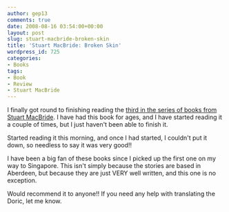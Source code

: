 ```yaml
---
author: gep13
comments: true
date: 2008-08-16 03:54:00+00:00
layout: post
slug: stuart-macbride-broken-skin
title: 'Stuart MacBride: Broken Skin'
wordpress_id: 725
categories:
- Books
tags:
- Book
- Review
- Stuart MacBride
---
```


I finally got round to finishing reading the [third in the series of books from Stuart MacBride](http://www.amazon.co.uk/Broken-Skin-Stuart-MacBride/dp/0007193173/ref=sr_1_2?ie=UTF8&amp;s=books&amp;qid=1220410166&amp;sr=8-2). I have had this book for ages, and I have started reading it a couple of times, but I just haven't been able to finish it.

 

Started reading it this morning, and once I had started, I couldn't put it down, so needless to say it was very good!!

 

I have been a big fan of these books since I picked up the first one on my way to Singapore. This isn't simply because the stories are based in Aberdeen, but because they are just VERY well written, and this one is no exception.

 

Would recommend it to anyone!! If you need any help with translating the Doric, let me know.
